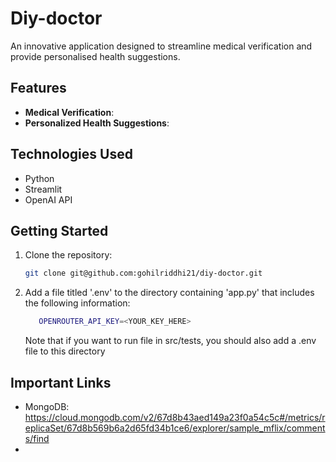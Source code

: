 # Diy-doctor
An innovative application designed to streamline medical verification and provide personalised health suggestions.

## Features
- **Medical Verification**: 
- **Personalized Health Suggestions**: 

## Technologies Used
- Python
- Streamlit
- OpenAI API

## Getting Started
1. Clone the repository:
   ```bash
   git clone git@github.com:gohilriddhi21/diy-doctor.git
   ```
2. Add a file titled '.env' to the directory containing 'app.py' that includes the following information:
   ```bash
      OPENROUTER_API_KEY=<YOUR_KEY_HERE>
   ```
   Note that if you want to run file in src/tests, you should also add a .env file to this directory

## Important Links
- MongoDB: https://cloud.mongodb.com/v2/67d8b43aed149a23f0a54c5c#/metrics/replicaSet/67d8b569b6a2d65fd34b1ce6/explorer/sample_mflix/comments/find
- 